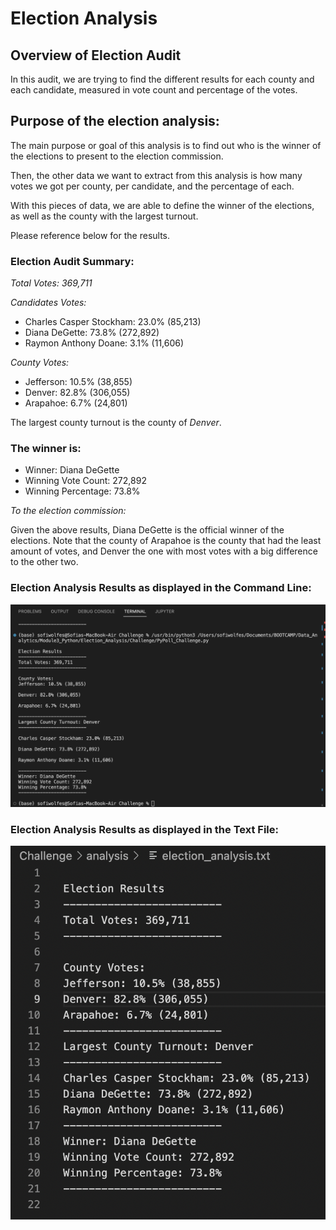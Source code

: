 # Election Analysis

## Overview of Election Audit
In this audit, we are trying to find the different results for each county and each candidate, measured in vote count and percentage of the votes.


## Purpose of the election analysis:
The main purpose or goal of this analysis is to find out who is the winner of the elections to present to the election commission.

Then, the other data we want to extract from this analysis is how many votes we got per county, per candidate, and the percentage of each.

With this pieces of data, we are able to define the winner of the elections, as well as the county with the largest turnout.

Please reference below for the results.

### Election Audit Summary:

*Total Votes: 369,711*

*Candidates Votes:*
- Charles Casper Stockham: 23.0% (85,213)
- Diana DeGette: 73.8% (272,892)
- Raymon Anthony Doane: 3.1% (11,606)

*County Votes:*
- Jefferson: 10.5% (38,855)
- Denver: 82.8% (306,055)
- Arapahoe: 6.7% (24,801)

The largest county turnout is the county of *Denver*.

### The winner is:

- Winner: Diana DeGette
- Winning Vote Count: 272,892
- Winning Percentage: 73.8%

*To the election commission:*

Given the above results, Diana DeGette is the official winner of the elections.
Note that the county of Arapahoe is the county that had the least amount of votes, and Denver the one with most votes with a big difference to the other two.


### Election Analysis Results as displayed in the Command Line:
![Alt text](https://github.com/sofiwolfes/Election_Analysis/blob/main/Challenge/Resources/The%20Election%20Results%20Printed%20to%20the%20Command%20Line.png)

### Election Analysis Results as displayed in the Text File:
![Alt text](https://github.com/sofiwolfes/Election_Analysis/blob/main/Challenge/analysis/The%20Election%20Results%20Saved%20to%20a%20Text%20File.png)
